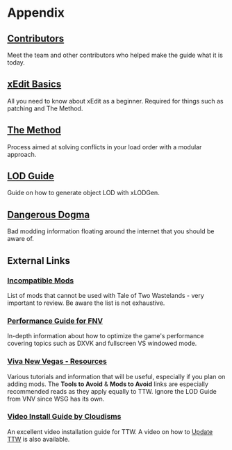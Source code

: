 ﻿---
displayed_sidebar: appendixSidebar
---

# Appendix

## [Contributors](contributors)

Meet the team and other contributors who helped make the guide what it is today.

## [xEdit Basics](xedit)

All you need to know about xEdit as a beginner. Required for things such as patching and The Method.

## [The Method](themethod)

Process aimed at solving conflicts in your load order with a modular approach.

## [LOD Guide](lod)

Guide on how to generate object LOD with xLODGen.

## [Dangerous Dogma](dogma)

Bad modding information floating around the internet that you should be aware of.

## **External Links**

### [Incompatible Mods](https://taleoftwowastelands.com/viewtopic.php?t=6878)

List of mods that cannot be used with Tale of Two Wastelands - very important to review. Be aware the list is not exhaustive.

### [Performance Guide for FNV](https://wallsogb.github.io/FalloutNV-Performance-Guide/)

In-depth information about how to optimize the game's performance covering topics such as DXVK and fullscreen VS windowed mode.

### [Viva New Vegas - Resources](https://vivanewvegas.github.io/resources.html)

Various tutorials and information that will be useful, especially if you plan on adding mods.
The **Tools to Avoid** & **Mods to Avoid** links are especially recommended reads as they apply equally to TTW. Ignore the LOD Guide from VNV since WSG has its own.

### [Video Install Guide by Cloudisms](https://www.youtube.com/watch?v=Fb9e4-NDOTM)

An excellent video installation guide for TTW. A video on how to [Update TTW](https://youtu.be/PMWzD_ZwcrI) is also available.
